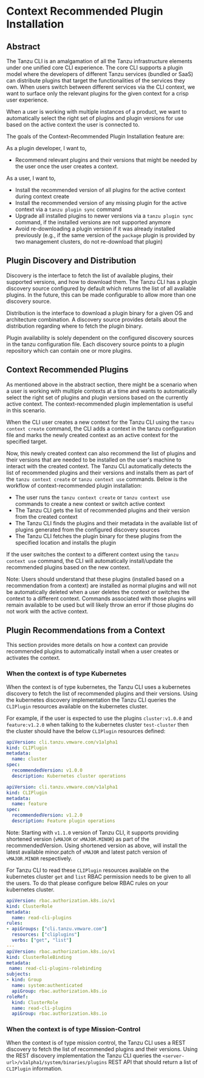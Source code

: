 # Context Recommended Plugin Installation

## Abstract

The Tanzu CLI is an amalgamation of all the Tanzu infrastructure elements under
one unified core CLI experience. The core CLI supports a plugin model where the
developers of different Tanzu services (bundled or SaaS) can distribute plugins
that target the functionalities of the services they own. When users switch between
different services via the CLI context, we want to surface only the relevant
plugins for the given context for a crisp user experience.

When a user is working with multiple instances of a product, we want to
automatically select the right set of plugins and plugin versions for use
based on the active context the user is connected to.

The goals of the Context-Recommended Plugin Installation feature are:

As a plugin developer, I want to,

- Recommend relevant plugins and their versions that might be needed by the user once the user creates a context.

As a user, I want to,

- Install the recommended version of all plugins for the active context during context create
- Install the recommended version of any missing plugin for the active context via a `tanzu plugin sync` command
- Upgrade all installed plugins to newer versions via a `tanzu plugin sync` command, if the installed versions are not supported anymore
- Avoid re-downloading a plugin version if it was already installed previously (e.g., if the same version of the `package` plugin is provided by two management clusters, do not re-download that plugin)

## Plugin Discovery and Distribution

Discovery is the interface to fetch the list of available plugins, their
supported versions, and how to download them. The Tanzu CLI has a
plugin discovery source configured by default which returns the list
of all available plugins. In the future, this can be made configurable
to allow more than one discovery source.

Distribution is the interface to download a plugin binary for a given OS
and architecture combination. A discovery source provides details about
the distribution regarding where to fetch the plugin binary.

Plugin availability is solely dependent on the configured discovery sources in the
tanzu configuration file. Each discovery source points to a plugin repository
which can contain one or more plugins.

## Context Recommended Plugins

As mentioned above in the abstract section, there might be a scenario when a user
is working with multiple contexts at a time and wants to automatically select the
right set of plugins and plugin versions based on the currently active context.
The context-recommended plugin implementation is useful in this scenario.

When the CLI user creates a new context for the Tanzu CLI using the
`tanzu context create` command, the CLI adds a context in the tanzu configuration file
and marks the newly created context as an active context for the specified target.

Now, this newly created context can also recommend the list of plugins and their versions
that are needed to be installed on the user's machine to interact with the created context.
The Tanzu CLI automatically detects the list of recommended plugins and their versions and
installs them as part of the `tanzu context create` or `tanzu context use` commands. Below
is the workflow of context-recommended plugin installation:

- The user runs the `tanzu context create` or `tanzu context use` commands to create a new context or switch active context
- The Tanzu CLI gets the list of recommended plugins and their version from the created context
- The Tanzu CLI finds the plugins and their metadata in the available list of plugins generated from the configured discovery sources
- The Tanzu CLI fetches the plugin binary for these plugins from the specified location and installs the plugin

If the user switches the context to a different context using the `tanzu context use` command,
the CLI will automatically install/update the recommended plugins based on the new context.

Note: Users should understand that these plugins (installed based on a recommendation from a context) are
installed as normal plugins and will not be automatically deleted when a user deletes the context or switches
the context to a different context. Commands associated with those plugins will remain available
to be used but will likely throw an error if those plugins do not work with the active context.

## Plugin Recommendations from a Context

This section provides more details on how a context can provide
recommended plugins to automatically install when a user creates or activates the context.

### When the context is of type Kubernetes

When the context is of type kubernetes, the Tanzu CLI uses a kubernetes discovery to fetch the
list of recommended plugins and their versions. Using the kubernetes discovery implementation
the Tanzu CLI queries the `CLIPlugin` resources available on the kubernetes cluster.

For example, if the user is expected to use the plugins `cluster:v1.0.0` and `feature:v1.2.0`
when talking to the kubernetes cluster `test-cluster` then the cluster should have the below
`CLIPlugin` resources defined:

```yaml
apiVersion: cli.tanzu.vmware.com/v1alpha1
kind: CLIPlugin
metadata:
  name: cluster
spec:
  recommendedVersion: v1.0.0
  description: Kubernetes cluster operations
```

```yaml
apiVersion: cli.tanzu.vmware.com/v1alpha1
kind: CLIPlugin
metadata:
  name: feature
spec:
  recommendedVersion: v1.2.0
  description: Feature plugin operations
```

Note: Starting with `v1.1.0` version of Tanzu CLI, it supports providing shortened
version (`vMAJOR` or `vMAJOR.MINOR`) as part of the recommendedVersion.
Using shortened version as above, will install the latest available minor.patch of
`vMAJOR` and latest patch version of `vMAJOR.MINOR` respectively.

For Tanzu CLI to read these `CLIPlugin` resources available on the kubernetes
cluster `get` and `list` RBAC permission needs to be given to all the users.
To do that please configure below RBAC rules on your kubernetes cluster.

```yaml
apiVersion: rbac.authorization.k8s.io/v1
kind: ClusterRole
metadata:
  name: read-cli-plugins
rules:
- apiGroups: ["cli.tanzu.vmware.com"]
  resources: ["cliplugins"]
  verbs: ["get", "list"]
---
apiVersion: rbac.authorization.k8s.io/v1
kind: ClusterRoleBinding
metadata:
 name: read-cli-plugins-rolebinding
subjects:
- kind: Group
  name: system:authenticated
  apiGroup: rbac.authorization.k8s.io
roleRef:
  kind: ClusterRole
  name: read-cli-plugins
  apiGroup: rbac.authorization.k8s.io
```

### When the context is of type Mission-Control

When the context is of type mission control, the Tanzu CLI uses a REST discovery to fetch the
list of recommended plugins and their versions. Using the REST discovery implementation
the Tanzu CLI queries the `<server-url>/v1alpha1/system/binaries/plugins` REST API that
should return a list of `CLIPlugin` information.
